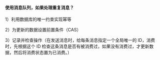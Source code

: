 #### 使用消息队列，如果处理重复消息？

1）利用数据库的唯一约束实现幂等 

2）为更新的数据设置前置条件（CAS） 

3）记录并检查操作（在发送消息时，给每条消息指定一个全局唯一的 ID，消费时，先根据这个 ID 检查这条消息是否有被消费过，如果没有消费过，才更新数据，然后将消费状态置为已消费。）